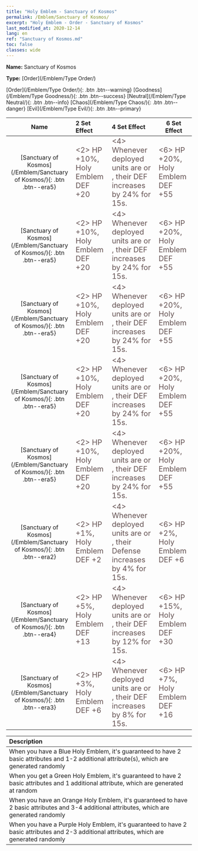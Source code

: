 ```yaml
---
title: "Holy Emblem - Sanctuary of Kosmos"
permalink: /Emblem/Sanctuary of Kosmos/
excerpt: "Holy Emblem - Order - Sanctuary of Kosmos"
last_modified_at: 2020-12-14
lang: en
ref: "Sanctuary of Kosmos.md"
toc: false
classes: wide
---
```


 **Name:** Sanctuary of Kosmos

 **Type:** [Order](/Emblem/Type Order/)

  [Order](/Emblem/Type Order/){: .btn .btn--warning}   [Goodness](/Emblem/Type Goodness/){: .btn .btn--success}   [Neutral](/Emblem/Type Neutral/){: .btn .btn--info}   [Chaos](/Emblem/Type Chaos/){: .btn .btn--danger}   [Evil](/Emblem/Type Evil/){: .btn .btn--primary} 

  |         Name            |    2 Set Effect    |   4 Set Effect   | 6 Set Effect   | 
  |:-----------------------:|:-------------------|:-----------------|----------------| 
  | [Sanctuary of Kosmos](/Emblem/Sanctuary of Kosmos/){: .btn .btn--era5} | <span style="color: #645252;font-size:20px"><2> HP +10%, Holy Emblem DEF +20</span> | <span style="color: #645252;font-size:20px"><4> Whenever deployed units are <stunned> or <silenced>, their DEF increases by 24% for 15s.</span> | <span style="color: #645252;font-size:20px"><6> HP +20%, Holy Emblem DEF +55</span> | 
  | [Sanctuary of Kosmos](/Emblem/Sanctuary of Kosmos/){: .btn .btn--era5} | <span style="color: #645252;font-size:20px"><2> HP +10%, Holy Emblem DEF +20</span> | <span style="color: #645252;font-size:20px"><4> Whenever deployed units are <stunned> or <silenced>, their DEF increases by 24% for 15s.</span> | <span style="color: #645252;font-size:20px"><6> HP +20%, Holy Emblem DEF +55</span> | 
  | [Sanctuary of Kosmos](/Emblem/Sanctuary of Kosmos/){: .btn .btn--era5} | <span style="color: #645252;font-size:20px"><2> HP +10%, Holy Emblem DEF +20</span> | <span style="color: #645252;font-size:20px"><4> Whenever deployed units are <stunned> or <silenced>, their DEF increases by 24% for 15s.</span> | <span style="color: #645252;font-size:20px"><6> HP +20%, Holy Emblem DEF +55</span> | 
  | [Sanctuary of Kosmos](/Emblem/Sanctuary of Kosmos/){: .btn .btn--era5} | <span style="color: #645252;font-size:20px"><2> HP +10%, Holy Emblem DEF +20</span> | <span style="color: #645252;font-size:20px"><4> Whenever deployed units are <stunned> or <silenced>, their DEF increases by 24% for 15s.</span> | <span style="color: #645252;font-size:20px"><6> HP +20%, Holy Emblem DEF +55</span> | 
  | [Sanctuary of Kosmos](/Emblem/Sanctuary of Kosmos/){: .btn .btn--era5} | <span style="color: #645252;font-size:20px"><2> HP +10%, Holy Emblem DEF +20</span> | <span style="color: #645252;font-size:20px"><4> Whenever deployed units are <stunned> or <silenced>, their DEF increases by 24% for 15s.</span> | <span style="color: #645252;font-size:20px"><6> HP +20%, Holy Emblem DEF +55</span> | 
  | [Sanctuary of Kosmos](/Emblem/Sanctuary of Kosmos/){: .btn .btn--era2} | <span style="color: #645252;font-size:20px"><2> HP +1%, Holy Emblem DEF +2</span> | <span style="color: #645252;font-size:20px"><4> Whenever deployed units are <stunned> or <silenced>, their Defense increases by 4% for 15s.</span> | <span style="color: #645252;font-size:20px"><6> HP +2%, Holy Emblem DEF +6</span> | 
  | [Sanctuary of Kosmos](/Emblem/Sanctuary of Kosmos/){: .btn .btn--era4} | <span style="color: #645252;font-size:20px"><2> HP +5%, Holy Emblem DEF +13</span> | <span style="color: #645252;font-size:20px"><4> Whenever deployed units are <stunned> or <silenced>, their DEF increases by 12% for 15s.</span> | <span style="color: #645252;font-size:20px"><6> HP +15%, Holy Emblem DEF +30</span> | 
  | [Sanctuary of Kosmos](/Emblem/Sanctuary of Kosmos/){: .btn .btn--era3} | <span style="color: #645252;font-size:20px"><2> HP +3%, Holy Emblem DEF +6</span> | <span style="color: #645252;font-size:20px"><4> Whenever deployed units are <stunned> or <silenced>, their DEF increases by 8% for 15s.</span> | <span style="color: #645252;font-size:20px"><6> HP +7%, Holy Emblem DEF +16</span> | 

  |         Description            | 
  |:-------------------------------|
  | When you have a Blue Holy Emblem, it's guaranteed to have 2 basic attributes and 1-2 additional attribute(s), which are generated randomly |
  | When you get a Green Holy Emblem, it's guaranteed to have 2 basic attributes and 1 additional attribute, which are generated at random |
  | When you have an Orange Holy Emblem, it's guaranteed to have 2 basic attributes and 3-4 additional attributes, which are generated randomly |
  | When you have a Purple Holy Emblem, it's guaranteed to have 2 basic attributes and 2-3 additional attributes, which are generated randomly |
